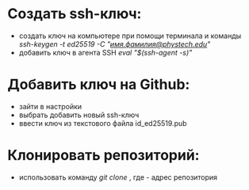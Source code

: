 # Создать ssh-ключ:
- создать ключ на компьютере при помощи терминала и команды *ssh-keygen -t ed25519 -C "имя.фамилия@phystech.edu"*
- добавить ключ в агента SSH *eval "$(ssh-agent -s)"*
# Добавить ключ на Github:
- зайти в настройки
- выбрать добавить новый ssh-ключ
- ввести ключ из текстового файла id_ed25519.pub
# Клонировать репозиторий:
- использовать команду *git clone <url>*, где <url> - адрес репозитория